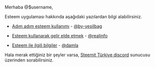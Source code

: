 Merhaba @$username,

Esteem uygulaması hakkında aşağıdaki yazılardan bilgi alabilirsiniz.

* [Adım adım esteem kullanımı](https://steemit.com/utopian-io/@by-yesilbag/adim-adim-esteem-kullanimi-step-by-step-use-of-esteem) - [@by-yesilbag](http://steemit.com/@by-yesilbag)

* [Esteem kullanarak gelir elde etmek](https://steemit.com/tr/@realinfo/esteem-mobil-uygulama-kullanarak-1-4usd-kazanin) - [@realinfo](http://steemit.com/@realinfo)

* [Esteem ile ilgili bilgiler](https://steemit.com/esteem/@damla/esteem-uygulamasi-ile-ilgili-bilgiler) - [@damla](http://steemit.com/@damla)

Hala merak ettiğiniz bir şeyler varsa, [Steemit Türkiye discord](https://discord.gg/XmtWUHW) sunucusu üzerinden sorabilirsiniz.